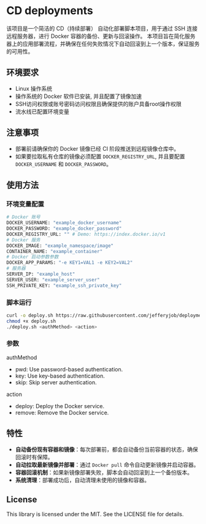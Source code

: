 # CD deployments
该项目是一个简洁的 CD（持续部署） 自动化部署脚本项目，用于通过 SSH 连接远程服务器，进行 Docker 容器的备份、更新与回滚操作。 本项目旨在简化服务器上的应用部署流程，并确保在任何失败情况下自动回滚到上一个版本，保证服务的可用性。

## 环境要求
- Linux 操作系统
- 操作系统的 Docker 软件已安装, 并且配置了镜像加速
- SSH访问权限或账号密码访问权限且确保提供的账户具备root操作权限
- 流水线已配置环境变量

## 注意事项
- 部署前请确保你的 Docker 镜像已经 CI 阶段推送到远程镜像仓库中。
- 如果要拉取私有仓库的镜像必须配置 `DOCKER_REGISTRY_URL`, 并且要配置 `DOCKER_USERNAME` 和 `DOCKER_PASSWORD`。

## 使用方法

### 环境变量配置

```bash
# Docker 账号
DOCKER_USERNAME: "example_docker_username"
DOCKER_PASSWORD: "example_docker_password"
DOCKER_REGISTRY_URL: "" # Demo: https://index.docker.io/v1
# Docker 服务
DOCKER_IMAGE: "example_namespace/image"
CONTAINER_NAME: "example_container"
# Docker 启动参数参数
DOCKER_APP_PARAMS: "-e KEY1=VAL1 -e KEY2=VAL2"
# 服务器
SERVER_IP: "example_host"
SERVER_USER: "example_server_user"
SSH_PRIVATE_KEY: "example_ssh_private_key"
```

### 脚本运行

```bash
curl -o deploy.sh https://raw.githubusercontent.com/jefferyjob/deployments/refs/heads/main/scripts/deploy.docker.sh
chmod +x deploy.sh
./deploy.sh <authMethod> <action>
```

### 参数
authMethod
- pwd: Use password-based authentication.
- key: Use key-based authentication.
- skip: Skip server authentication.

action
- deploy: Deploy the Docker service.
- remove: Remove the Docker service.

## 特性
- **自动备份现有容器和镜像**：每次部署前，都会自动备份当前容器的状态，确保回滚时有保障。
- **自动拉取最新镜像并部署**：通过 `Docker pull` 命令自动更新镜像并启动容器。
- **容器回滚机制**：如果新镜像部署失败，脚本会自动回滚到上一个备份版本。
- **系统清理**：部署成功后，自动清理未使用的镜像和容器。

## License
This library is licensed under the MIT. See the LICENSE file for details.
